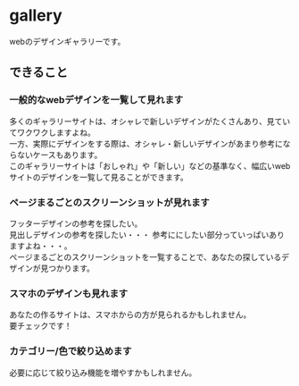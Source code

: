 # gallery
webのデザインギャラリーです。  

## できること

### 一般的なwebデザインを一覧して見れます
多くのギャラリーサイトは、オシャレで新しいデザインがたくさんあり、見ていてワクワクしますよね。  
一方、実際にデザインをする際は、オシャレ・新しいデザインがあまり参考にならないケースもあります。  
このギャラリーサイトは「おしゃれ」や「新しい」などの基準なく、幅広いwebサイトのデザインを一覧して見ることができます。

### ページまるごとのスクリーンショットが見れます
フッターデザインの参考を探したい。  
見出しデザインの参考を探したい・・・
参考ににしたい部分っていっぱいありますよね・・・。  
ページまるごとのスクリーンショットを一覧することで、あなたの探しているデザインが見つかります。

### スマホのデザインも見れます
あなたの作るサイトは、スマホからの方が見られるかもしれません。  
要チェックです！

### カテゴリー/色で絞り込めます
必要に応じて絞り込み機能を増やすかもしれません。
